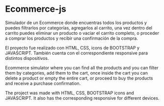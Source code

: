 # Ecommerce-js
Simulador de un Ecommerce donde encuentras todos los productos y puedes filtrarlos por categorías, agregarlos al carrito, una vez dentro del carrito puedes eliminar un producto o vaciar el carrito completo, o proceder a comprar los productos y recibir una confirmación de la compra.

El proyecto fue realizado con HTML, CSS, icons de BOOTSTRAP y JAVASCRIPT. También cuenta con el correspondiente responsive para distintos dispositivos.

Ecommerce simulator where you can find all the products and you can filter them by categories, add them to the cart, once inside the cart you can delete a product or empty the entire cart, or proceed to buy the products and receive a purchase confirmation.

The project was made with HTML, CSS, BOOTSTRAP icons and JAVASCRIPT. It also has the corresponding responsive for different devices.

